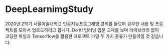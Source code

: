 # DeepLearnimgStudy
2020년 2학기 서울예술대학교 인공지능프로그래밍 강의를 들으며 공부한 내용 및 프로젝트를 모아서 업로드하려고 합니다. 
Do it! 딥러닝 입문 교재를 보며 라이브러리 없이 코딩한 파일과 Tensorflow를 활용한 프로젝트 파일 두 가지 종류가 만들어질 것 같습니다.

